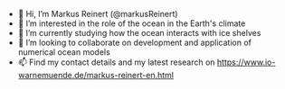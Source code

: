 - 👋 Hi, I’m Markus Reinert (@markusReinert)
- 👀 I’m interested in the role of the ocean in the Earth's climate
- 🌱 I’m currently studying how the ocean interacts with ice shelves
- 💞️ I’m looking to collaborate on development and application of numerical ocean models
- 📫 Find my contact details and my latest research on https://www.io-warnemuende.de/markus-reinert-en.html

<!---
markusReinert/markusReinert is a ✨ special ✨ repository because its `README.md` (this file) appears on your GitHub profile.
You can click the Preview link to take a look at your changes.
--->
